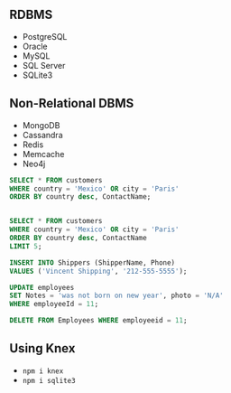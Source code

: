 ## RDBMS

- PostgreSQL
- Oracle
- MySQL
- SQL Server
- SQLite3

## Non-Relational DBMS

- MongoDB
- Cassandra
- Redis
- Memcache
- Neo4j

```sql
SELECT * FROM customers
WHERE country = 'Mexico' OR city = 'Paris'
ORDER BY country desc, ContactName;


SELECT * FROM customers
WHERE country = 'Mexico' OR city = 'Paris'
ORDER BY country desc, ContactName
LIMIT 5;

INSERT INTO Shippers (ShipperName, Phone)
VALUES ('Vincent Shipping', '212-555-5555');

UPDATE employees
SET Notes = 'was not born on new year', photo = 'N/A'
WHERE employeeId = 11;

DELETE FROM Employees WHERE employeeid = 11;

```

## Using Knex

- `npm i knex`
- `npm i sqlite3`